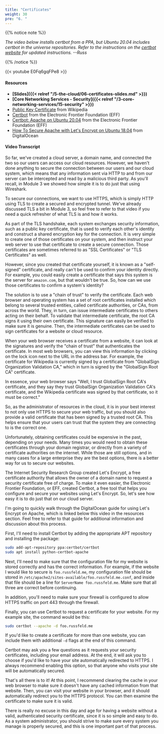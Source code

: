 ```yaml
---
title: "Certificates"
weight: 30
pre: "6. "
---
```


{{% notice note %}}

_The video below installs certbot from a PPA, but Ubuntu 20.04 includes certbot in the universe repositories. Refer to the instructions on the [certbot website](https://certbot.eff.org/lets-encrypt/ubuntufocal-apache) for updated instructions. --Russ_

{{% /notice %}}

{{< youtube E0Fq6gqFPe8 >}}

#### Resources

* **[Slides]({{< relref "/5-the-cloud/06-certificates-slides.md" >}})**
* **[Core Networking Services - Security]({{< relref "/3-core-networking-services/15-security" >}})**
* [Public Key Certificate](https://en.wikipedia.org/wiki/Public_key_certificate) from Wikipedia
* [Certbot](https://certbot.eff.org/) from the Electronic Frontier Foundation (EFF)
* [Certbot: Apache on Ubuntu 20.04](https://certbot.eff.org/lets-encrypt/ubuntufocal-apache) from the Electronic Frontier Foundation (EFF)
* [How To Secure Apache with Let's Encrypt on Ubuntu 18.04](https://www.digitalocean.com/community/tutorials/how-to-secure-apache-with-let-s-encrypt-on-ubuntu-18-04) from DigitalOcean

#### Video Transcript

So far, we've created a cloud server, a domain name, and connected the two so our users can access our cloud resources. However, we haven't done anything to secure the connection between our users and our cloud system, which means that any information sent via HTTP to and from our server can be intercepted and read by a malicious third party. As you'll recall, in Module 3 we showed how simple it is to do just that using Wireshark.

To secure our connections, we want to use HTTPS, which is simply HTTP using TLS to create a secured and encrypted tunnel. We've already discussed TLS a bit in Module 3, so feel free to refer to that video if you need a quick refresher of what TLS is and how it works.

As part of the TLS handshake, each system exchanges security information, such as a public key certificate, that is used to verify each other's identity and construct a shared encryption key for the connection. It is very simple to create one of those certificates on your system, and then instruct your web server to use that certificate to create a secure connection. Those certificates are sometimes referred to as "SSL Certificates" or "TLS Certificates" as well.

However, since you created that certificate yourself, it is known as a "self-signed" certificate, and really can't be used to confirm your identity directly. For example, you could easily create a certificate that says this system is the server for `amazon.com`, but that wouldn't be true. So, how can we use those certificates to confirm a system's identity?

The solution is to use a "chain of trust" to verify the certificate. Each web browser and operating system has a set of root certificates installed which belong to several trusted entities, called certificate authorities, or CAs, from across the world. They, in turn, can issue intermediate certificates to others acting on their behalf. To validate that intermediate certificate, the root CA signs it using their own certificate. This signature can easily be verified to make sure it is genuine. Then, the intermediate certificates can be used to sign certificates for a website or cloud resource.

When your web browser receives a certificate from a website, it can look at the signatures and verify the "chain of trust" that authenticates the certificate. In most web browsers, you can view this information by clicking on the lock icon next to the URL in the address bar. For example, the certificate for Wikipedia is currently signed by a certificate from "GlobalSign Organization Validation CA," which in turn is signed by the "GlobalSign Root CA" certificate.

In essence, your web browser says "Well, I trust GlobalSign Root CA's certificate, and they say they trust GlobalSign Organization Validation CA's certificate, and the Wikipedia certificate was signed by that certificate, so it must be correct."

So, as the administrator of resources in the cloud, it is in your best interest to not only use HTTPS to secure your web traffic, but you should also provide a valid certificate that has been signed by a trusted root CA. This helps ensure that your users can trust that the system they are connecting to is the correct one.

Unfortunately, obtaining certificates could be expensive in the past, depending on your needs. Many times you would need to obtain these certificates through your domain registrar, or directly from a variety of certificate authorities on the internet. While those are still options, and in many cases for a large enterprise they are the best options, there is a better way for us to secure our websites.

The Internet Security Research Group created Let's Encrypt, a free certificate authority that allows the owner of a domain name to request a security certificate free of charge. To make it even easier, the Electronic Frontier Foundation, or EFF, created Certbot, a free tool that helps you configure and secure your websites using Let's Encrypt. So, let's see how easy it is to do just that on our cloud server.

I'm going to quickly walk through the DigitalOcean guide for using Let's Encrypt on Apache, which is linked below this video in the resources section. Feel free to refer to that guide for additional information and discussion about this process.

First, I'll need to install Certbot by adding the appropriate APT repository and installing the package:

```bash
sudo add-apt-repository ppa:certbot/certbot
sudo apt install python-certbot-apache
```

Next, I'll need to make sure that the configuration file for my website is stored correctly and has the correct information. For example, if the website I would like to secure is `foo.russfeld.me`, my configuration file should be stored in `/etc/apache2/sites-available/foo.russfeld.me.conf`, and inside that file should be a line for `ServerName foo.russfeld.me`. Make sure that all three are correct before continuing.

In addition, you'll need to make sure your firewall is configured to allow HTTPS traffic on port 443 through the firewall.

Finally, you can use Certbot to request a certificate for your website. For my example site, the command would be this:

```bash
sudo certbot --apache -d foo.russfeld.me
```

If you'd like to create a certificate for more than one website, you can include them with additional `-d` flags at the end of this command.

Certbot may ask you a few questions as it requests your security certificates, including your email address. At the end, it will ask you to choose if you'd like to have your site automatically redirected to HTTPS. I always recommend enabling this option, so that anyone who visits your site will be automatically secured.

That's all there is to it! At this point, I recommend clearing the cache in your web browser to make sure it doesn't have any cached information from that website. Then, you can visit your website in your browser, and it should automatically redirect you to the HTTPS protocol. You can then examine the certificate to make sure it is valid.

There is really no excuse in this day and age for having a website without a valid, authenticated security certificate, since it is so simple and easy to do. As a system administrator, you should strive to make sure every system you manage is properly secured, and this is one important part of that process.
